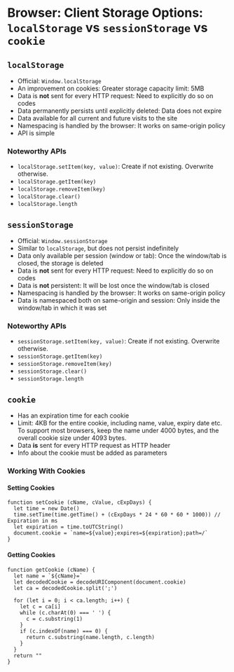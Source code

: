 # Browser: Client Storage Options: `localStorage` vs `sessionStorage` vs `cookie`

## `localStorage`

- Official: `Window.localStorage`
- An improvement on cookies: Greater storage capacity limit: 5MB
- Data is **not** sent for every HTTP request: Need to explicitly do so on codes
- Data permanently persists until explicitly deleted: Data does not expire
- Data available for all current and future visits to the site
- Namespacing is handled by the browser: It works on same-origin policy
- API is simple

### Noteworthy APIs

- `localStorage.setItem(key, value)`: Create if not existing. Overwrite otherwise.
- `localStorage.getItem(key)`
- `localStorage.removeItem(key)`
- `localStorage.clear()`
- `localStorage.length`

## `sessionStorage`

- Official: `Window.sessionStorage`
- Similar to `localStorage`, but does not persist indefinitely
- Data only available per session (window or tab): Once the window/tab is closed, the storage is deleted
- Data is **not** sent for every HTTP request: Need to explicitly do so on codes
- Data is **not** persistent: It will be lost once the window/tab is closed
- Namespacing is handled by the browser: It works on same-origin policy
- Data is namespaced both on same-origin and session: Only inside the window/tab in which it was set

### Noteworthy APIs

- `sessionStorage.setItem(key, value)`: Create if not existing. Overwrite otherwise.
- `sessionStorage.getItem(key)`
- `sessionStorage.removeItem(key)`
- `sessionStorage.clear()`
- `sessionStorage.length`

## `cookie`

- Has an expiration time for each cookie
- Limit: 4KB for the entire cookie, including name, value, expiry date etc. To support most browsers, keep the name under 4000 bytes, and the overall cookie size under 4093 bytes.
- Data **is** sent for every HTTP request as HTTP header
- Info about the cookie must be added as parameters

### Working With Cookies

#### Setting Cookies

```
function setCookie (cName, cValue, cExpDays) {
  let time = new Date()
  time.setTime(time.getTime() + (cExpDays * 24 * 60 * 60 * 1000)) // Expiration in ms
  let expiration = time.toUTCString()
  document.cookie = `name=${value};expires=${expiration};path=/`
}
```

#### Getting Cookies

```
function getCookie (cName) {
  let name = `${cName}=`
  let decodedCookie = decodeURIComponent(document.cookie)
  let ca = decodedCookie.split(';')
  
  for (let i = 0; i < ca.length; i++) {
    let c = ca[i]
    while (c.charAt(0) === ' ') {
      c = c.substring(1)
    }
    if (c.indexOf(name) === 0) {
      return c.substring(name.length, c.length)
    }
  }
  return ""
}
```
